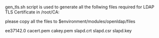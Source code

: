 gen_tls.sh script is used to generate all the follwing files required for LDAP TLS Certificate in /root/CA:

please copy all the files to $environment/modules/openldap/files

ee37142.0
cacert.pem 
cakey.pem
slapd.crt
slapd.csr
slapd.key
